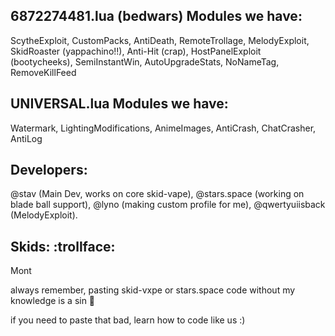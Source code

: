 
## 6872274481.lua (bedwars) Modules we have:
ScytheExploit, CustomPacks, AntiDeath, RemoteTrollage, MelodyExploit, SkidRoaster (yappachino!!), Anti-Hit (crap), HostPanelExploit (bootycheeks), SemiInstantWin, AutoUpgradeStats, NoNameTag, RemoveKillFeed

## UNIVERSAL.lua Modules we have:
Watermark, LightingModifications, AnimeImages, AntiCrash, ChatCrasher, AntiLog

## Developers:
@stav (Main Dev, works on core skid-vape), @stars.space (working on blade ball support), @lyno (making custom profile for me), @qwertyuiisback (MelodyExploit).

## Skids: :trollface:
Mont

always remember, pasting skid-vxpe or stars.space code without my knowledge is a sin 🙏 

if you need to paste that bad, learn how to code like us :)

